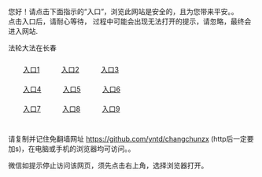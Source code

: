 您好！请点击下面指示的“入口”，浏览此网站是安全的，且为您带来平安。。 <br/>
点击入口后，请耐心等待， 过程中可能会出现无法打开的提示，请忽略，最终会进入网站. </br>

法轮大法在长春<br/>
<div style="padding:10px"><a style="margin:20px" target="_blank" href="https://de9k95xdlaeob.cloudfront.net/2Qpsp?dthomba" id="ccLink1" rel="nofollow">入口1</a> <a target="_blank" style="margin:20px" href="https://d1r8aiyvd6khwu.cloudfront.net/2Qpsp?xwgqbx" id="ccLink2" rel="nofollow">入口2</a> <a style="margin:20px" target="_blank" href="https://d12oqbq7a1xpja.cloudfront.net/2Qpsp?fkcqisbl" id="ccLink3" rel="nofollow">入口3</a></div>

<div style="padding:10px" ><a style="margin:20px" target="_blank" href="https://de9k95xdlaeob.cloudfront.net/2Qpsp?dthomba" id="ccLink4" rel="nofollow">入口4</a> <a style="margin:20px" href="https://d1r8aiyvd6khwu.cloudfront.net/2Qpsp?xwgqbx" target="_blank" id="ccLink5" rel="nofollow">入口5</a> <a style="margin:20px" href="https://d12oqbq7a1xpja.cloudfront.net/2Qpsp?fkcqisbl" target="_blank" id="ccLink6" rel="nofollow">入口6</a></div>

<div style="padding:10px"><a style="margin:20px" target="_blank" href="https://de9k95xdlaeob.cloudfront.net/2Qpsp?dthomba" id="ccLink7" rel="nofollow">入口7</a> <a style="margin:20px" href="https://d1r8aiyvd6khwu.cloudfront.net/2Qpsp?xwgqbx" target="_blank" id="ccLink8" rel="nofollow">入口8</a> <a style="margin:20px" target="_blank" href="https://d12oqbq7a1xpja.cloudfront.net/2Qpsp?fkcqisbl" id="ccLink9" rel="nofollow">入口9</a></div>

<br/>



请复制并记住免翻墙网址 https://github.com/yntd/changchunzx (http后一定要加s)，在电脑或手机的浏览器均可访问。。<br/>

微信如提示停止访问该网页，须先点击右上角，选择浏览器打开。
